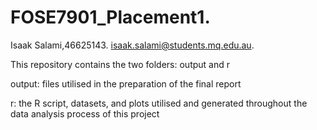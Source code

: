 # FOSE7901_Placement1.
Isaak Salami,46625143.
isaak.salami@students.mq.edu.au.

This repository contains the two folders: output and r

output: files utilised in the preparation of the final report

r: the R script, datasets, and plots utilised and generated throughout the data analysis process of this project
